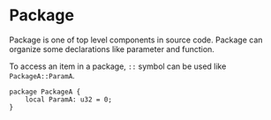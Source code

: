 # Package

Package is one of top level components in source code.
Package can organize some declarations like parameter and function.

To access an item in a package, `::` symbol can be used like `PackageA::ParamA`.

```veryl,playground
package PackageA {
    local ParamA: u32 = 0;
}
```

